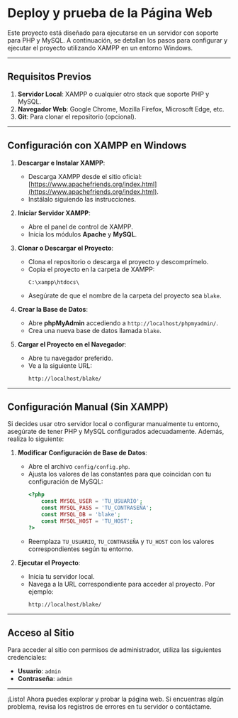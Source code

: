 # Deploy y prueba de la Página Web

Este proyecto está diseñado para ejecutarse en un servidor con soporte para PHP y MySQL. A continuación, se detallan los pasos para configurar y ejecutar el proyecto utilizando XAMPP en un entorno Windows.

---

## Requisitos Previos

1. **Servidor Local**: XAMPP o cualquier otro stack que soporte PHP y MySQL.
2. **Navegador Web**: Google Chrome, Mozilla Firefox, Microsoft Edge, etc.
3. **Git**: Para clonar el repositorio (opcional).

---

## Configuración con XAMPP en Windows

1. **Descargar e Instalar XAMPP**:
   - Descarga XAMPP desde el sitio oficial: [https://www.apachefriends.org/index.html](https://www.apachefriends.org/index.html).
   - Instálalo siguiendo las instrucciones.

2. **Iniciar Servidor XAMPP**:
   - Abre el panel de control de XAMPP.
   - Inicia los módulos **Apache** y **MySQL**.

3. **Clonar o Descargar el Proyecto**:
   - Clona el repositorio o descarga el proyecto y descomprímelo.
   - Copia el proyecto en la carpeta de XAMPP:
     ```
     C:\xampp\htdocs\
     ```
   - Asegúrate de que el nombre de la carpeta del proyecto sea `blake`.

4. **Crear la Base de Datos**:
   - Abre **phpMyAdmin** accediendo a `http://localhost/phpmyadmin/`.
   - Crea una nueva base de datos llamada `blake`.

5. **Cargar el Proyecto en el Navegador**:
   - Abre tu navegador preferido.
   - Ve a la siguiente URL:  
     ```
     http://localhost/blake/
     ```

---

## Configuración Manual (Sin XAMPP)

Si decides usar otro servidor local o configurar manualmente tu entorno, asegúrate de tener PHP y MySQL configurados adecuadamente. Además, realiza lo siguiente:

1. **Modificar Configuración de Base de Datos**:
   - Abre el archivo `config/config.php`.
   - Ajusta los valores de las constantes para que coincidan con tu configuración de MySQL:
     ```php
     <?php
         const MYSQL_USER = 'TU_USUARIO';
         const MYSQL_PASS = 'TU_CONTRASEÑA';
         const MYSQL_DB = 'blake';
         const MYSQL_HOST = 'TU_HOST';
     ?>
     ```
   - Reemplaza `TU_USUARIO`, `TU_CONTRASEÑA` y `TU_HOST` con los valores correspondientes según tu entorno.

2. **Ejecutar el Proyecto**:
   - Inicia tu servidor local.
   - Navega a la URL correspondiente para acceder al proyecto. Por ejemplo:
     ```
     http://localhost/blake/
     ```

---

## Acceso al Sitio

Para acceder al sitio con permisos de administrador, utiliza las siguientes credenciales:  
- **Usuario**: `admin`  
- **Contraseña**: `admin`

---

¡Listo! Ahora puedes explorar y probar la página web. Si encuentras algún problema, revisa los registros de errores en tu servidor o contáctame.
